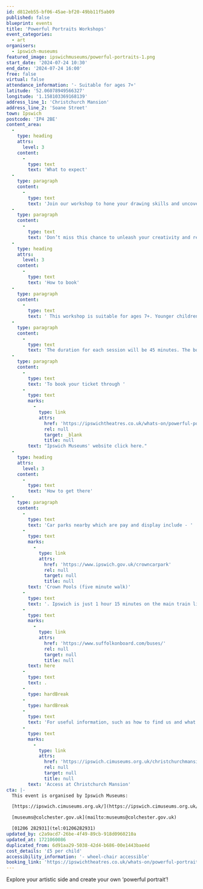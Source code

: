 ```yaml
---
id: d812eb55-bf06-45ae-bf20-49bb11f5ab09
published: false
blueprint: events
title: 'Powerful Portraits Workshops'
event_categories:
  - art
organisers:
  - ipswich-museums
featured_image: ipswichmuseums/powerful-portraits-1.png
start_date: '2024-07-24 10:30'
end_date: '2024-07-24 16:00'
free: false
virtual: false
attendance_information: '- Suitable for ages 7+'
latitude: '52.06078949566327'
longitude: '1.158103369168139'
address_line_1: 'Christchurch Mansion'
address_line_2: 'Soane Street'
town: Ipswich
postcode: 'IP4 2BE'
content_area:
  -
    type: heading
    attrs:
      level: 3
    content:
      -
        type: text
        text: 'What to expect'
  -
    type: paragraph
    content:
      -
        type: text
        text: 'Join our workshop to hone your drawing skills and uncover the secrets of portraiture. Be inspired by the Mansion’s paintings and our new exhibition, An Eye for Life: Photography by John Ferguson, to create your cartoon selfie. Infuse your portraits with personal significance and hidden narratives.'
  -
    type: paragraph
    content:
      -
        type: text
        text: 'Don’t miss this chance to unleash your creativity and refine your artistry.'
  -
    type: heading
    attrs:
      level: 3
    content:
      -
        type: text
        text: 'How to book'
  -
    type: paragraph
    content:
      -
        type: text
        text: ' This workshop is suitable for ages 7+. Younger children are welcome but may not be able to fully participate in the session. Parents/carers must remain with their children throughout.'
  -
    type: paragraph
    content:
      -
        type: text
        text: 'The duration for each session will be 45 minutes. The bookable times are for 10am, 11am, midday, 2pm, and 3pm.'
  -
    type: paragraph
    content:
      -
        type: text
        text: 'To book your ticket through '
      -
        type: text
        marks:
          -
            type: link
            attrs:
              href: 'https://ipswichtheatres.co.uk/whats-on/powerful-portraits-workshop/'
              rel: null
              target: _blank
              title: null
        text: "Ipswich Museums' website click here."
  -
    type: heading
    attrs:
      level: 3
    content:
      -
        type: text
        text: 'How to get there'
  -
    type: paragraph
    content:
      -
        type: text
        text: 'Car parks nearby which are pay and display include - '
      -
        type: text
        marks:
          -
            type: link
            attrs:
              href: 'https://www.ipswich.gov.uk/crowncarpark'
              rel: null
              target: null
              title: null
        text: 'Crown Pools (five minute walk)'
      -
        type: text
        text: '. Ipswich is just 1 hour 15 minutes on the main train line from London to Norwich.  Arriving at Ipswich Station the museum is approximately 20 minute walk or short bus ride to the town centre. The museum is a five minute walk from Tower Ramparts bus station in the town centre - see the latest bus timetables '
      -
        type: text
        marks:
          -
            type: link
            attrs:
              href: 'https://www.suffolkonboard.com/buses/'
              rel: null
              target: null
              title: null
        text: here
      -
        type: text
        text: .
      -
        type: hardBreak
      -
        type: hardBreak
      -
        type: text
        text: 'For useful information, such as how to find us and what facilities Christchurch Mansion has, we recommend reading our Access information: '
      -
        type: text
        marks:
          -
            type: link
            attrs:
              href: 'https://ipswich.cimuseums.org.uk/christchurchmansionaccess/'
              rel: null
              target: null
              title: null
        text: 'Access at Christchurch Mansion'
cta: |-
  This event is organised by Ipswich Museums:

  [https://ipswich.cimuseums.org.uk/](https://ipswich.cimuseums.org.uk/) 

  [museums@colchester.gov.uk](mailto:museums@colchester.gov.uk)

  [01206 282931](tel:01206282931)
updated_by: c2a9acd7-26be-4f49-89cb-918d0960210a
updated_at: 1721060086
duplicated_from: 6d91aa29-5038-42d4-b686-00e1443bae4d
cost_details: '£5 per child'
accessibility_information: '- wheel-chair accessible'
booking_link: 'https://ipswichtheatres.co.uk/whats-on/powerful-portraits-workshop/'
---
```

Explore your artistic side and create your own ‘powerful portrait’!